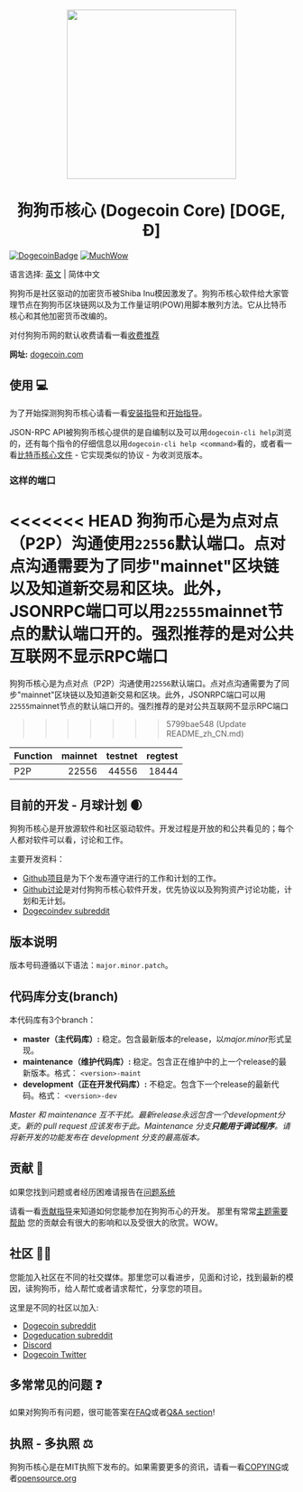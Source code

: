 <h1 align="center">
  <img align="center" src="https://static.tumblr.com/ppdj5y9/Ae9mxmxtp/300coin.png" width="300">
  <br/><br/>
  狗狗币核心 (Dogecoin Core) [DOGE, Ð]
</h1>

[![DogecoinBadge](https://img.shields.io/badge/Doge-Coin-yellow.svg)](https://dogecoin.com)
[![MuchWow](https://img.shields.io/badge/Much-Wow-yellow.svg)](https://dogecoin.com)

</div>

语言选择: [英文](./README.md) | 简体中文

狗狗币是社区驱动的加密货币被Shiba Inu模因激发了。狗狗币核心软件给大家管理节点在狗狗币区块链网以及为工作量证明(POW)用脚本散列方法。它从比特币核心和其他加密货币改编的。

对付狗狗币网的默认收费请看一看[收费推荐](doc/fee-recommendation.md)

**网址:** [dogecoin.com](https://dogecoin.com)

## 使用 💻

为了开始探测狗狗币核心请看一看[安装指导](INSTALL.md)和[开始指导](doc/getting-started.md)。

JSON-RPC API被狗狗币核心提供的是自编制以及可以用`dogecoin-cli help`浏览的，还有每个指令的仔细信息以用`dogecoin-cli help <command>`看的，或者看一看[比特币核心文件](https://developer.bitcoin.org/reference/rpc/) - 它实现类似的协议 - 为收浏览版本。

### 这样的端口

<<<<<<< HEAD
狗狗币心是为点对点（P2P）沟通使用`22556`默认端口。点对点沟通需要为了同步"mainnet"区块链以及知道新交易和区块。此外，JSONRPC端口可以用`22555`mainnet节点的默认端口开的。强烈推荐的是对公共互联网不显示RPC端口
=======
狗狗币核心是为点对点（P2P）沟通使用`22556`默认端口。点对点沟通需要为了同步"mainnet"区块链以及知道新交易和区块。此外，JSONRPC端口可以用`22555`mainnet节点的默认端口开的。强烈推荐的是对公共互联网不显示RPC端口
>>>>>>> 5799bae548 (Update README_zh_CN.md)

| Function | mainnet | testnet | regtest |
| :------- | ------: | ------: | ------: |
| P2P      |   22556 |   44556 |   18444 |

## 目前的开发 - 月球计划 🌒

狗狗币核心是开放源软件和社区驱动软件。开发过程是开放的和公共看见的；每个人都对软件可以看，讨论和工作。

主要开发资料：
* [Github项目](https://github.com/dogecoin/dogecoin/projects)是为下个发布遵守进行的工作和计划的工作。
* [Github讨论](https://github.com/dogecoin/dogecoin/discussions)是对付狗狗币核心软件开发，优先协议以及狗狗资产讨论功能，计划和无计划。  
* [Dogecoindev subreddit](https://www.reddit.com/r/dogecoindev/)

## 版本说明
版本号码遵循以下语法：```major.minor.patch```。

## 代码库分支(branch)
本代码库有3个branch：

- **master（主代码库）:** 稳定。包含最新版本的release，以*major.minor*形式呈现。
- **maintenance（维护代码库）:** 稳定。包含正在维护中的上一个release的最新版本。格式： ```<version>-maint```
- **development（正在开发代码库）:** 不稳定。包含下一个release的最新代码。格式： ```<version>-dev```

*Master 和 maintenance 互不干扰。最新release永远包含一个development分支。新的 pull request 应该发布于此。Maintenance 分支**只能用于调试程序**。请将新开发的功能发布在 development 分支的最高版本。*

## 贡献 🤝

如果您找到问题或者经历困难请报告在[问题系统](https://github.com/dogecoin/dogecoin/issues/new?assignees=&labels=bug&template=bug_report.md&title=%5Bbug%5D+)

请看一看[贡献指导](CONTRIBUTING.md)来知道如何您能参加在狗狗币心的开发。
那里有常常[主题需要帮助](https://github.com/dogecoin/dogecoin/labels/help%20wanted)
您的贡献会有很大的影响和以及受很大的欣赏。WOW。

## 社区 🚀🍾

您能加入社区在不同的社交媒体。那里您可以看进步，见面和讨论，找到最新的模因，读狗狗币，给人帮忙或者请求帮忙，分享您的项目。

这里是不同的社区以加入:

* [Dogecoin subreddit](https://www.reddit.com/r/dogecoin/)
* [Dogeducation subreddit](https://www.reddit.com/r/dogeducation/)
* [Discord](https://discord.gg/dogecoin)
* [Dogecoin Twitter](https://twitter.com/dogecoin)

## 多常常见的问题 ❓

如果对狗狗币有问题，很可能答案在[FAQ](doc/FAQ.md)或者[Q&A section](https://github.com/dogecoin/dogecoin/discussions/categories/q-a)!

## 执照 - 多执照 ⚖️
狗狗币核心是在MIT执照下发布的。如果需要更多的资讯，请看一看[COPYING](COPYING)或者[opensource.org](https://opensource.org/licenses/MIT)
